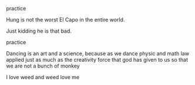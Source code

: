 
practice

Hung is  not the worst El Capo in the entire world. 

Just kidding he is  that bad. 

practice 

Dancing is an art and a science, because as we dance physic and math law applied just as much as the creativity force that god has given to us so that we are not a bunch of monkey

I love weed and weed love me